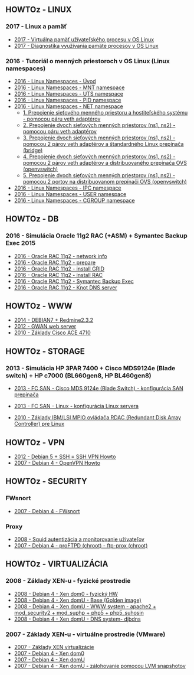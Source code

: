 ## HOWTOz - LINUX


### 2017 - Linux a pamäť

- [2017 - Virtuálna pamäť užívateľského procesu v OS Linux](2017-linux-memory-process.md)
- [2017 - Diagnostika využívania pamäte procesov v OS Linux](2017-linux-proces-memory-stats.md)


### 2016 - Tutoriál o menných priestoroch v OS Linux (Linux namespaces)

- [2016 - Linux Namespaces - Úvod]()
- [2016 - Linux Namespaces - MNT namespace]()
- [2016 - Linux Namespaces - UTS namespace]()
- [2016 - Linux Namespaces - PID namespace]()
- [2016 - Linux Namespaces - NET namespace]()
  - [1. Prepojenie sieťového menného priestoru a hostiteľského systému - pomocou páru veth adaptérov]()
  - [2. Prepojenie dvoch sieťových menných priestorov (ns1, ns2) - pomocou páru veth adaptérov]()
  - [3. Prepojenie dvoch sieťových menných priestorov (ns1, ns2) - pomocou 2 párov veth adaptérov a štandardného Linux prepínača (bridge)]()
  - [4. Prepojenie dvoch sieťových menných priestorov (ns1, ns2) - pomocou 2 párov veth adaptérov a distribuovaného prepínača OVS (openvswitch)]()
  - [5. Prepojenie dvoch sieťových menných priestorov (ns1, ns2) - pomocou 2 portov na distribuovanom prepínači OVS (openvswitch)]()
- [2016 - Linux Namespaces - IPC namespace]()
- [2016 - Linux Namespaces - USER namespace]()
- [2016 - Linux Namespaces - CGROUP namespace]()




## HOWTOz - DB


### 2016 - Simulácia Oracle 11g2 RAC (+ASM) + Symantec Backup Exec 2015

- [2016 - Oracle RAC 11g2 - network info]()
- [2016 - Oracle RAC 11g2 - prepare]()
- [2016 - Oracle RAC 11g2 - install GRID]()
- [2016 - Oracle RAC 11g2 - install RAC]()
- [2016 - Oracle RAC 11g2 - Symantec Backup Exec]()
- [2016 - Oracle RAC 11g2 - Knot DNS server]()




## HOWTOz - WWW


- [2014 - DEBIAN7 + Redmine2.3.2]()
- [2012 - GWAN web server]()
- [2010 - Základy Cisco ACE 4710]()




## HOWTOz - STORAGE


### 2013 - Simulácia HP 3PAR 7400 + Cisco MDS9124e (Blade switch) + HP c7000 (BL660gen8, HP BL460gen8)

- [2013 - FC SAN - Cisco MDS 9124e (Blade Switch) - konfigurácia SAN prepínača]()
- [2013 - FC SAN - Linux - konfigurácia Linux servera]()


- [2010 - Základy IBM/LSI MPIO ovládača RDAC (Redundant Disk Array Controller) pre Linux]()




## HOWTOz - VPN

- [2012 - Debian 5 + SSH = SSH VPN Howto]()
- [2007 - Debian 4 - OpenVPN Howto]()




## HOWTOz - SECURITY


### FWsnort

- [2007 - Debian 4 - FWsnort]()


### Proxy

- [2008 - Squid autentizácia a monitorovanie užívateľov]()
- [2007 - Debian 4 - proFTPD (chroot) - ftp-prox (chroot)]()




## HOWTOz - VIRTUALIZÁCIA

### 2008 - Základy XEN-u - fyzické prostredie

- [2008 - Debian 4 - Xen dom0 - fyzický HW]()
- [2008 - Debian 4 - Xen domU - Base (Golden image)]()
- [2008 - Debian 4 - Xen domU - WWW system - apache2 + mod_security2 + mod_suphp + php5 + php5_suhosin]()
- [2008 - Debian 4 - Xen domU - DNS system- djbdns]()

### 2007 - Základy XEN-u - virtuálne prostredie (VMware)

- [2007 - Základy XEN virtualizácie]()
- [2007 - Debian 4 - Xen dom0]()
- [2007 - Debian 4 - Xen domU]()
- [2007 - Debian 4 - Xen domU - zálohovanie pomocou LVM snapshotov]()





